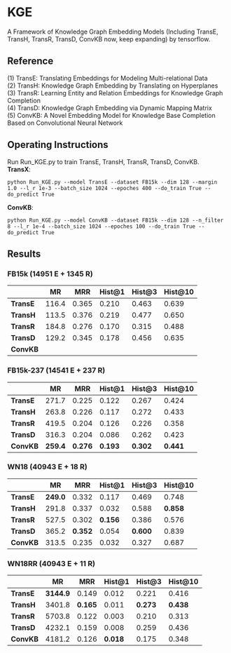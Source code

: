 # KGE
A Framework of Knowledge Graph Embedding Models (Including TransE, TransH, TransR, TransD, ConvKB now, keep expanding) by tensorflow.

## Reference
(1) TransE: Translating Embeddings for Modeling Multi-relational Data   
(2) TransH: Knowledge Graph Embedding by Translating on Hyperplanes  
(3) TransR: Learning Entity and Relation Embeddings for Knowledge Graph Completion  
(4) TransD: Knowledge Graph Embedding via Dynamic Mapping Matrix  
(5) ConvKB: A Novel Embedding Model for Knowledge Base Completion Based on Convolutional Neural Network  

## Operating Instructions
Run Run_KGE.py to train TransE, TransH, TransR, TransD, ConvKB.  
**TransX**:   
```
python Run_KGE.py --model TransE --dataset FB15k --dim 128 --margin 1.0 --l_r 1e-3 --batch_size 1024 --epoches 400 --do_train True --do_predict True
```
**ConvKB**:  
```
python Run_KGE.py --model ConvKB --dataset FB15k --dim 128 --n_filter 8 --l_r 1e-4 --batch_size 1024 --epoches 100 --do_train True --do_predict True
```

## Results       
### FB15k (14951 E + 1345 R)
|           | **MR** | **MRR** |**Hist@1**|**Hist@3**|**Hist@10**|
|    --     |   --   |    --   |    --    |    --    |    --     |
|**TransE** | 116.4 | 0.365 | 0.210 | 0.463 | 0.639 |  
|**TransH** | 113.5 | 0.376 | 0.219 | 0.477 | 0.650 |
|**TransR** | 184.8 | 0.276 | 0.170 | 0.315 | 0.488 |
|**TransD** | 129.2 | 0.345 | 0.178 | 0.456 | 0.635 |
|**ConvKB** | |  |  |  |  |

### FB15k-237 (14541 E + 237 R)
|           | **MR** | **MRR** |**Hist@1**|**Hist@3**|**Hist@10**|
|    --     |   --   |    --   |    --    |    --    |    --     |
|**TransE** | 271.7 | 0.225 | 0.122 | 0.267 | 0.424 |  
|**TransH** | 263.8 | 0.226 | 0.117 | 0.272 | 0.433 |
|**TransR** | 419.5 | 0.204 | 0.126 | 0.226 | 0.358 |
|**TransD** | 316.3 | 0.204 | 0.086 | 0.262 | 0.423 |
|**ConvKB** | **259.4** | **0.276** | **0.193** | **0.302** | **0.441** |

### WN18 (40943 E + 18 R)
|           | **MR** | **MRR** |**Hist@1**|**Hist@3**|**Hist@10**|
|    --     |   --   |    --   |    --    |    --    |    --     |
|**TransE** | **249.0** | 0.332 | 0.117 | 0.469 | 0.748 |  
|**TransH** | 291.8 | 0.337 | 0.032 | 0.588 | **0.858** |
|**TransR** | 527.5 | 0.302 | **0.156** | 0.386 | 0.576 |
|**TransD** | 365.2 | **0.352** | 0.054 | **0.600** | 0.839 |
|**ConvKB** | 313.5 | 0.235 | 0.032 | 0.327 | 0.687 |

### WN18RR (40943 E + 11 R)
|           | **MR** | **MRR** |**Hist@1**|**Hist@3**|**Hist@10**|
|    --     |   --   |    --   |    --    |    --    |    --     |
|**TransE** | **3144.9** | 0.149 | 0.012 | 0.221 | 0.416 |  
|**TransH** | 3401.8 | **0.165** | 0.011 | **0.273** | **0.438** |
|**TransR** | 5703.8 | 0.122 | 0.003 | 0.210 | 0.313 |
|**TransD** | 4232.1 | 0.159 | 0.008 | 0.259 | 0.436 |
|**ConvKB** | 4181.2 | 0.126 | **0.018** | 0.175 | 0.348 |
